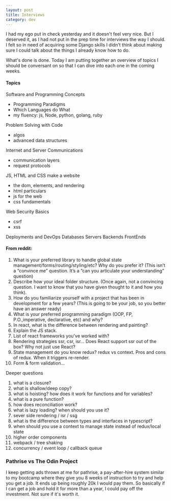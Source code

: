 ```yaml
---
layout: post
title: Interviews
category: dev
---
```


I had my ego put in check yesterday and it doesn't feel very nice. But I deserved it, as I had not put in the prep time for interviews the way I should. I felt so in need of acquiring some Django skills I didn't think about making sure I could talk about the things I already know how to do.

What's done is done. Today I am putting together an overview of topics I should be conversant on so that I can dive into each one in the coming weeks.

#### Topics
Software and Programming Concepts
- Programming Paradigms
- Which Languages do What
- my fluency: js, Node, python, golang, ruby

Problem Solving with Code
- algos
- advanced data structures

Internet and Server Communications
- communication layers
- request protocols

JS, HTML and CSS make a website
- the dom, elements, and rendering
- html particulars
- js for the web
- css fundamentals

Web Security Basics
- csrf
- xss

Deployments and DevOps
Databases
Servers
Backends
FrontEnds

#### From reddit:
1. What is your preferred library to handle global state management/forms/routing/styling/etc? Why do you prefer it? (This isn’t a “convince me” question. It’s a “can you articulate your understanding” question)
1. Describe how your ideal folder structure. (Once again, not a convincing question. I want to know that you have given thought to it and how you think).
1. How do you familiarize yourself with a project that has been in development for a few years? (This is going to be your job, so you better have an answer ready)
1. What is your preferred programming paradigm (OOP, FP, P.O.,imperative, declarative, etc) and why?
1. In react, what is the difference between rendering and painting?
1. Explain the JS stack.
1. List of react frameworks you've worked with?
1. Rendering strategies ssr, csr, isr... Does React support ssr out of the box? Why not just use React?
1. State management do you know redux? redux vs context. Pros and cons of redux. When it triggers re-render.
1. Form & form validation...

Deeper questions
1. what is a closure?
1. what is shallow/deep copy?
1. what is hoisting? how does it work for functions and for variables?
1. what is a pure function?
1. how does reconciliation work?
1. what is lazy loading? when should you use it?
1. sever side rendering / isr / ssg
1. what is the difference between types and interfaces in typescript?
1. when should you use a context to manage state instead of redux/local state
1. higher order components
1. webpack / tree shaking
1. concurrency / event loop / callback queue


### Pathrise vs The Odin Project
I keep getting ads thrown at me for pathrise, a pay-after-hire system similar to my bootcamp where they give you 8 weeks of instruction to try and help you get a job. It ends up being roughly 20k I would pay them. So basically if I can get a job and hold it for more than a year, I could pay off the investment. Not sure if it's worth it.
